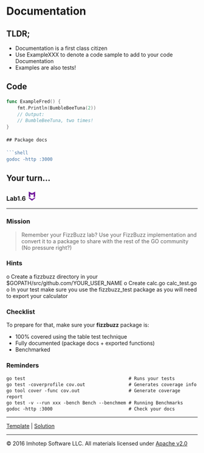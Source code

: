 # Documentation

## TLDR;
* Documentation is a first class citizen
* Use ExampleXXX to denote a code sample to add to your code Documentation
* Examples are also tests!

## Code

```go
func ExampleFred() {
    fmt.Println(BumbleBeeTuna(2))
    // Output:
    // BumbleBeeTuna, two times!
}

## Package docs

```shell
godoc -http :3000
```

## Your turn...

### Lab1.6 ![alt text](https://github.com/adam-p/markdown-here/raw/master/src/common/images/icon24.png "Lab1.6") 
---

### Mission
> Remember your FizzBuzz lab?
> Use your FizzBuzz implementation and convert it to a package to share with the rest
> of the GO community (No pressure right?)

### Hints

o Create a fizzbuzz directory in your $GOPATH/src/github.com/YOUR_USER_NAME
o Create calc.go calc_test.go
o In your test make sure you use the fizzbuzz_test package as you will need to export your calculator

### Checklist

To prepare for that, make sure your **fizzbuzz** package is:
* 100% covered using the table test technique 
* Fully documented (package docs + exported functions)
* Benchmarked

### Reminders

```shell
go test                                      # Runs your tests
go test -coverprofile cov.out                # Generates coverage info
go tool cover -func cov.out                  # Generate coverage report
go test -v --run xxx -bench Bench --benchmem # Running Benchmarks
godoc -http :3000                            # Check your docs
```

---
[Template](https://play.golang.org/p/2dsDi9Xy7s) | [Solution](https://github.com/derailed/imhotep/tree/master/golabs/fizzbuzz)

---
© 2016 Imhotep Software LLC. All materials licensed under [Apache v2.0](http://www.apache.org/licenses/LICENSE-2.0)
